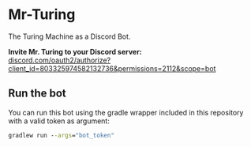 # Mr-Turing
The Turing Machine as a Discord Bot.

**Invite Mr. Turing to your Discord server:**  
[discord.com/oauth2/authorize?client_id=803325974582132736&permissions=2112&scope=bot](https://discord.com/oauth2/authorize?client_id=803325974582132736&permissions=2112&scope=bot)

## Run the bot
You can run this bot using the gradle wrapper included in this repository with a valid token as argument:
```cmd
gradlew run --args="bot_token"
```
